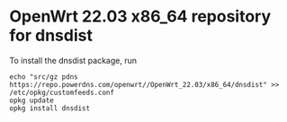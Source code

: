 OpenWrt 22.03 x86_64 repository for dnsdist
========

To install the dnsdist package, run

```
echo "src/gz pdns https://repo.powerdns.com/openwrt//OpenWrt_22.03/x86_64/dnsdist" >> /etc/opkg/customfeeds.conf
opkg update
opkg install dnsdist
```

